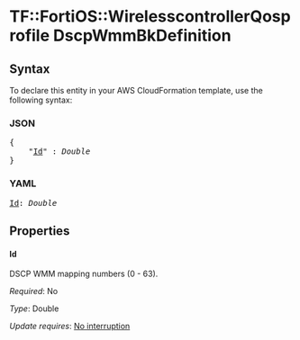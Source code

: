 # TF::FortiOS::WirelesscontrollerQosprofile DscpWmmBkDefinition

## Syntax

To declare this entity in your AWS CloudFormation template, use the following syntax:

### JSON

<pre>
{
    "<a href="#id" title="Id">Id</a>" : <i>Double</i>
}
</pre>

### YAML

<pre>
<a href="#id" title="Id">Id</a>: <i>Double</i>
</pre>

## Properties

#### Id

DSCP WMM mapping numbers (0 - 63).

_Required_: No

_Type_: Double

_Update requires_: [No interruption](https://docs.aws.amazon.com/AWSCloudFormation/latest/UserGuide/using-cfn-updating-stacks-update-behaviors.html#update-no-interrupt)

